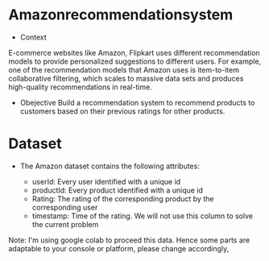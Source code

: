 # Amazonrecommendationsystem
* Context 

E-commerce websites like Amazon, Flipkart uses different recommendation models to provide personalized suggestions to different users. For example, one of the recommendation models that Amazon uses is item-to-item collaborative filtering, which scales to massive data sets and produces high-quality recommendations in real-time.

* Obejective
Build a recommendation system to recommend products to customers based on their previous ratings for other products.

# Dataset
* The Amazon dataset contains the following attributes:

  - userId: Every user identified with a unique id
  - productId: Every product identified with a unique id
  - Rating: The rating of the corresponding product by the corresponding user
  - timestamp: Time of the rating. We will not use this column to solve the current problem


Note: I'm using google colab to proceed this data. Hence some parts are adaptable to your console or platform, please change accordingly,

